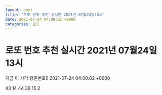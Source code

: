 ```yaml
---
layout: post
title: "로또 번호 추천 실시간 2021년 07월24일13시"
date: 2021-07-24 04:00:02 +0900
categories: 로또
---
```


# 로또 번호 추천 실시간 2021년 07월24일13시

지금 이 시각 행운번호!! 2021-07-24 04:00:02 +0900

 43  14  44  39  15  2 

